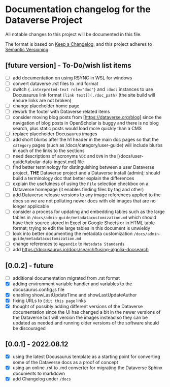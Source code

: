 # Documentation changelog for the Dataverse Project

All notable changes to this project will be documented in this file.

The format is based on [Keep a Changelog](https://keepachangelog.com/en/1.0.0/),
and this project adheres to [Semantic Versioning](https://semver.org/spec/v2.0.0.html).

## [future version] - To-Do/wish list items

- [ ] add documentation on using RSYNC in WSL for windows
- [ ] convert dataverse .rst files to .md format
- [ ] switch `{.interpreted-text role="doc"}` and `:doc:` instances to use Docusaurus link format `[link text]](./doc_path)` (the site build will ensure links are not broken)
- [ ] change placeholder home page
- [ ] rework the footer with Dataverse related items
- [ ] consider moving blog posts from [https://dataverse.org/blog] since the navigation of blog posts in OpenScholar is buggy and there is no blog search, plus static posts would load more quickly than a CMS
- [ ] replace placeholder Docusaurus images
- [ ] add short blurbs after the h1 header in the main doc pages so that the `category` pages (such as /docs/category/user-guide) will include blurbs in each of the links to the sections
- [ ] need descriptions of acronyms `VDC` and `DVN` in the [/docs/user-guide/tabular-data-ingest.md] file
- [ ] find better terminology for distinguishing between a user Dataverse project, **THE** Dataverse project and a Dataverse install (admin); should build a terminology doc that better explain the differences
- [ ] explain the usefulness of using the `File` selection checkbox on a Dataverse homepage (it enables finding files by tag and other)
- [ ] add Dataverse release versions to any image references applied to the docs so we are not polluting newer docs with old images that are no longer applicable
- [ ] consider a process for updating and embedding tables such as the large tables in `/docs/admin-guide/metadatacustomization.md` which should have their source stored in Excel or Google Sheets or in HTML table format; trying to edit the large tables in this document is unwieldy
- [ ] look into better documenting the metadata customization `/docs/admin-guide/metadatacustomization.md`
- [ ] change references to `Appendix` to `Metadata Standards`
- [ ] add https://docusaurus.io/docs/search#using-algolia-docsearch

## [0.0.2] - future

- [ ] additional documentation migrated from .rst format
- [x] adding environment variable handler and variables to the docusaurus.config.js file
- [x] enabling showLastUpdateTime and showLastUpdateAuthor
- [x] fixing URLs to `Edit this page` links
- [x] thought of possibly adding different versions of the Dataverse documentation since the UI has changed a bit in the newer versions of the Dataverse but will version the images instead so they can be updated as needed and running older versions of the software should be discouraged

## [0.0.1] - 2022.08.12

- [x] using the latest Docusaurus template as a starting point for converting some of the Dataverse docs as a proof of concept
- [x] using an online .rst to .md converter for migrating the Dataverse Sphinx documents to markdown
- [x] add Changelog under `/docs`
